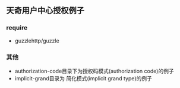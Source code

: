 ## 天奇用户中心授权例子

### require
+ guzzlehttp/guzzle

### 其他
+ authorization-code目录下为授权码模式(authorization code)的例子
+ implicit-grand目录为 简化模式(implicit grand type)的例子